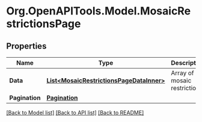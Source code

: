 # Org.OpenAPITools.Model.MosaicRestrictionsPage

## Properties

Name | Type | Description | Notes
------------ | ------------- | ------------- | -------------
**Data** | [**List&lt;MosaicRestrictionsPageDataInner&gt;**](MosaicRestrictionsPageDataInner.md) | Array of mosaic restrictions. | 
**Pagination** | [**Pagination**](Pagination.md) |  | 

[[Back to Model list]](../README.md#documentation-for-models) [[Back to API list]](../README.md#documentation-for-api-endpoints) [[Back to README]](../README.md)

